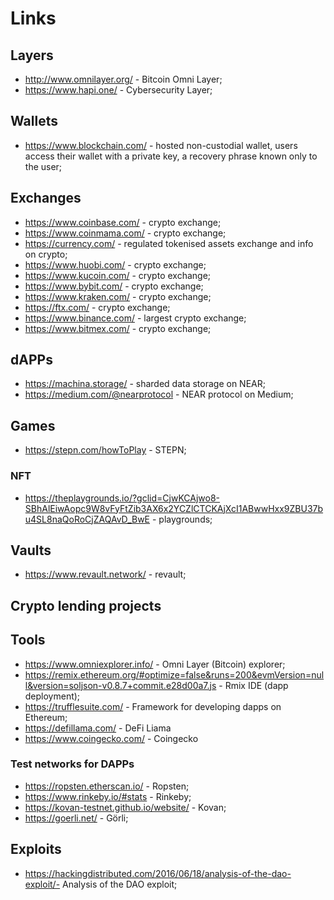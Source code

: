 # Links

## Layers

- http://www.omnilayer.org/ - Bitcoin Omni Layer;
- https://www.hapi.one/ - Cybersecurity Layer;

## Wallets

- https://www.blockchain.com/ -  hosted non-custodial wallet, users access their wallet with a private key, a recovery phrase known only to the user;

## Exchanges

- https://www.coinbase.com/ - crypto exchange;
- https://www.coinmama.com/ - crypto exchange;
- https://currency.com/ - regulated tokenised assets exchange and info on crypto;
- https://www.huobi.com/ - crypto exchange;
- https://www.kucoin.com/ - crypto exchange;
- https://www.bybit.com/ - crypto exchange;
- https://www.kraken.com/ - crypto exchange;
- https://ftx.com/ - crypto exchange;
- https://www.binance.com/ - largest crypto exchange;
- https://www.bitmex.com/ - crypto exchange;

## dAPPs

- https://machina.storage/ - sharded data storage on NEAR;
- https://medium.com/@nearprotocol - NEAR protocol on Medium;

## Games

- https://stepn.com/howToPlay - STEPN;

### NFT

- https://theplaygrounds.io/?gclid=CjwKCAjwo8-SBhAlEiwAopc9W8vFyFtZib3AX6x2YCZlCTCKAjXcI1ABwwHxx9ZBU37bu4SL8naQoRoCjZAQAvD_BwE - playgrounds;

## Vaults

- https://www.revault.network/ - revault;

## Crypto lending projects 

## Tools

- https://www.omniexplorer.info/ - Omni Layer (Bitcoin) explorer;
- https://remix.ethereum.org/#optimize=false&runs=200&evmVersion=null&version=soljson-v0.8.7+commit.e28d00a7.js - Rmix IDE (dapp deployment);
- https://trufflesuite.com/ - Framework for developing dapps on Ethereum;
- https://defillama.com/ - DeFi Liama
- https://www.coingecko.com/ - Coingecko

### Test networks for DAPPs

- https://ropsten.etherscan.io/ - Ropsten;
- https://www.rinkeby.io/#stats - Rinkeby;
- https://kovan-testnet.github.io/website/ - Kovan;
- https://goerli.net/ - Görli;

## Exploits

- https://hackingdistributed.com/2016/06/18/analysis-of-the-dao-exploit/- Analysis of the DAO exploit;